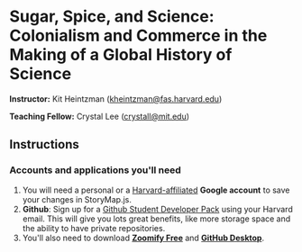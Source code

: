 # Sugar, Spice, and Science: Colonialism and Commerce in the Making of a Global History of Science

**Instructor:** Kit Heintzman (<kheintzman@fas.harvard.edu>)

**Teaching Fellow:** Crystal Lee (<crystall@mit.edu>) 

## Instructions 

### Accounts and applications you'll need 
1. You will need a personal or a [Harvard-affiliated](https://www.seas.harvard.edu/sites/default/files/files/Education%20and%20Teaching%20Policies/Google%20Harvard%20account%20setup.pdf) **Google account** to save your changes in StoryMap.js. 
2. **Github**: Sign up for a [Github Student Developer Pack](https://education.github.com/pack) using your Harvard email. This will give you lots great benefits, like more storage space and the ability to have private repositories. 
3. You'll also need to download [**Zoomify Free**](http://www.zoomify.com/free.htm) and [**GitHub Desktop**](https://desktop.github.com/). 

